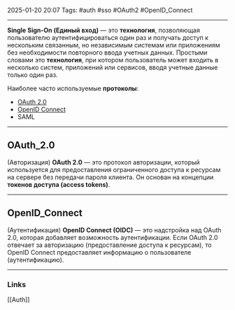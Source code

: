 2025-01-20 20:07
Tags:  #auth #sso #OAuth2 #OpenID_Connect

---

**Single Sign-On (Единый вход)** — это **технология**, позволяющая пользователю аутентифицироваться один раз и получать доступ к нескольким связанным, но независимым системам или приложениям без необходимости повторного ввода учетных данных.
Простыми словами это **технология**, при котором пользователь может входить в несколько систем, приложений или сервисов, вводя учетные данные только один раз.

Наиболее часто используемые **протоколы**:
- [OAuth 2.0](#OAuth_2.0)
- [OpenID Connect](#OpenID_Connect)
- SAML

---

## OAuth_2.0
(Авторизация)
**OAuth 2.0** — это протокол авторизации, который используется для предоставления ограниченного доступа к ресурсам на сервере без передачи пароля клиента. Он основан на концепции **токенов доступа (access tokens)**.

---

## OpenID_Connect
(Аутентификация)
**OpenID Connect (OIDC)** — это надстройка над OAuth 2.0, которая добавляет возможность аутентификации. Если OAuth 2.0 отвечает за авторизацию (предоставление доступа к ресурсам), то OpenID Connect предоставляет информацию о пользователе (аутентификацию).

---
### Links
[[Auth]]

